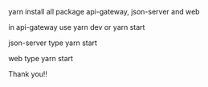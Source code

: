 yarn install all package api-gateway, json-server and web

in api-gateway use yarn dev or yarn start

json-server type yarn start

web type yarn start

Thank you!!